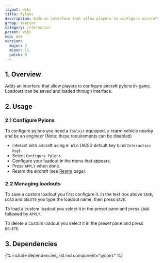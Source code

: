 ```yaml
---
layout: wiki
title: Pylons
description: Adds an interface that allow players to configure aircraft pylons in-game.
group: feature
category: interaction
parent: wiki
mod: ace
version:
  major: 3
  minor: 11
  patch: 0
---
```


## 1. Overview

Adds an interface that allow players to configure aircraft pylons in-game. Loadouts can be saved and loaded through interface.

## 2. Usage

### 2.1 Configure Pylons

To configure pylons you need a `Toolkit` equipped, a rearm vehicle nearby and be an engineer (Note: these requirements can be disabled)

- Interact with aircraft using <kbd>⊞ Win</kbd> (ACE3 default key bind `Interaction Key`).
- Select `Configure Pylons`.
- Configure your loadout in the menu that appears.
- Press `APPLY` when done.
- Rearm the aircraft (see [Rearm](rearm.html) page).

### 2.2 Managing loadouts

To save a custom loadout you first configure it. In the text box above `SAVE`, `LOAD` and `DELETE` you type the loadout name, then press `SAVE`.

To load a custom loadout you select it in the preset pane and press `LOAD` followed by `APPLY`.

To delete a custom loadout you select it in the preset pane and press `DELETE`.

## 3. Dependencies

{% include dependencies_list.md component="pylons" %}
